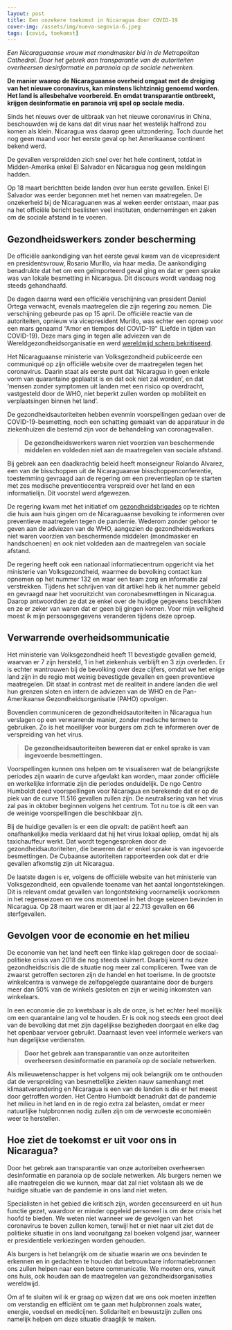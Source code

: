 ```yaml
---
layout: post
title: Een onzekere toekomst in Nicaragua door COVID-19
cover-img: /assets/img/nueva-segovia-6.jpeg
tags: [covid, toekomst]
---
```


*Een Nicaraguaanse vrouw met mondmasker bid in de Metropolitan Cathedral. Door het gebrek aan transparantie van de autoriteiten overheersen desinformatie en paranoia op de sociale netwerken.*

**De manier waarop de Nicaraguaanse overheid omgaat met de dreiging van het nieuwe coronavirus, kan minstens lichtzinnig genoemd worden. Het land is allesbehalve voorbereid. En omdat transparantie ontbreekt, krijgen desinformatie en paranoia vrij spel op sociale media.**

Sinds het nieuws over de uitbraak van het nieuwe coronavirus in China, beschouwden wij de kans dat dit virus naar het westelijk halfrond zou komen als klein. Nicaragua was daarop geen uitzondering. Toch duurde het nog geen maand voor het eerste geval op het Amerikaanse continent bekend werd.

De gevallen verspreidden zich snel over het hele continent, totdat in Midden-Amerika enkel El Salvador en Nicaragua nog geen meldingen hadden.

Op 18 maart berichtten beide landen over hun eerste gevallen. Enkel El Salvador was eerder begonnen met het nemen van maatregelen. De onzekerheid bij de Nicaraguanen was al weken eerder ontstaan, maar pas na het officiële bericht beslisten veel instituten, ondernemingen en zaken om de sociale afstand in te voeren.

## Gezondheidswerkers zonder bescherming

De officiële aankondiging van het eerste geval kwam van de vicepresident en presidentsvrouw, Rosario Murillo, via haar media. De aankondiging benadrukte dat het om een geïmporteerd geval ging en dat er geen sprake was van lokale besmetting in Nicaragua. Dit discours wordt vandaag nog steeds gehandhaafd.

De dagen daarna werd een officiële verschijning van president Daniel Ortega verwacht, evenals maatregelen die zijn regering zou nemen. Die verschijning gebeurde pas op 15 april. De officiële reactie van de autoriteiten, opnieuw via vicepresident Murillo, was echter een oproep voor een mars genaamd “Amor en tiempos del COVID-19” (Liefde in tijden van COVID-19). Deze mars ging in tegen alle adviezen van de Wereldgezondheidsorganisatie en werd [wereldwijd scherp bekritiseerd](https://www.hrw.org/news/2020/04/10/nicaragua-reckless-covid-19-response).

Het Nicaraguaanse ministerie van Volksgezondheid publiceerde een communiqué op zijn officiële website over de maatregelen tegen het coronavirus. Daarin staat als eerste punt dat ‘Nicaragua in geen enkele vorm van quarantaine geplaatst is en dat ook niet zal worden’, en dat ‘mensen zonder symptomen uit landen met een risico op overdracht, vastgesteld door de WHO, niet beperkt zullen worden op mobiliteit en verplaatsingen binnen het land’.

De gezondheidsautoriteiten hebben evenmin voorspellingen gedaan over de COVID-19-besmetting, noch een schatting gemaakt van de apparatuur in de ziekenhuizen die bestemd zijn voor de behandeling van coronagevallen.

> **De gezondheidswerkers waren niet voorzien van beschermende middelen en voldeden niet aan de maatregelen van sociale afstand.**

Bij gebrek aan een daadkrachtig beleid heeft monseigneur Rolando Alvarez, een van de bisschoppen uit de Nicaraguaanse bisschoppenconferentie, toestemming gevraagd aan de regering om een preventieplan op te starten met zes medische preventiecentra verspreid over het land en een informatielijn. Dit voorstel werd afgewezen.

De regering kwam met het initiatief om [gezondheidsbrigades](https://www.el19digital.com/articulos/ver/titulo:102570-continua-visita-a-hogares-sobre-medidas-preventivas-ante-el-covid-19-en-managua) op te richten die huis aan huis gingen om de Nicaraguaanse bevolking te informeren over preventieve maatregelen tegen de pandemie. Wederom zonder gehoor te geven aan de adviezen van de WHO, aangezien de gezondheidswerkers niet waren voorzien van beschermende middelen (mondmasker en handschoenen) en ook niet voldeden aan de maatregelen van sociale afstand.

De regering heeft ook een nationaal informatiecentrum opgericht via het ministerie van Volksgezondheid, waarmee de bevolking contact kan opnemen op het nummer 132 en waar een team zorg en informatie zal verstrekken. Tijdens het schrijven van dit artikel heb ik het nummer gebeld en gevraagd naar het vooruitzicht van coronabesmettingen in Nicaragua. Daarop antwoordden ze dat ze enkel over de huidige gegevens beschikten en ze er zeker van waren dat er geen bij gingen komen. Voor mijn veiligheid moest ik mijn persoonsgegevens veranderen tijdens deze oproep.

## Verwarrende overheidsommunicatie

Het ministerie van Volksgezondheid heeft 11 bevestigde gevallen gemeld, waarvan er 7 zijn hersteld, 1 in het ziekenhuis verblijft en 3 zijn overleden. Er is echter wantrouwen bij de bevolking over deze cijfers, omdat we het enige land zijn in de regio met weinig bevestigde gevallen en geen preventieve maatregelen. Dit staat in contrast met de realiteit in andere landen die wel hun grenzen sloten en intern de adviezen van de WHO en de Pan-Amerikaanse Gezondheidsorganisatie (PAHO) opvolgen.

Bovendien communiceren de gezondheidsautoriteiten in Nicaragua hun verslagen op een verwarrende manier, zonder medische termen te gebruiken. Zo is het moeilijker voor burgers om zich te informeren over de verspreiding van het virus.

> **De gezondheidsautoriteiten beweren dat er enkel sprake is van ingevoerde besmettingen.**

Voorspellingen kunnen ons helpen om te visualiseren wat de belangrijkste periodes zijn waarin de curve afgevlakt kan worden, maar zonder officiële en werkelijke informatie zijn die periodes onduidelijk. De ngo Centro Humboldt deed voorspellingen voor Nicaragua en berekende dat er op de piek van de curve 11.516 gevallen zullen zijn. De neutralisering van het virus zal pas in oktober beginnen volgens het centrum. Tot nu toe is dit een van de weinige voorspellingen die beschikbaar zijn.

Bij de huidige gevallen is er een die opvalt: de patiënt heeft aan onafhankelijke media verklaard dat hij het virus lokaal opliep, omdat hij als taxichauffeur werkt. Dat wordt tegengesproken door de gezondheidsautoriteiten, die beweren dat er enkel sprake is van ingevoerde besmettingen. De Cubaanse autoriteiten rapporteerden ook dat er drie gevallen afkomstig zijn uit Nicaragua.

De laatste dagen is er, volgens de officiële website van het ministerie van Volksgezondheid, een opvallende toename van het aantal longontstekingen. Dit is relevant omdat gevallen van longontsteking voornamelijk voorkomen in het regenseizoen en we ons momenteel in het droge seizoen bevinden in Nicaragua. Op 28 maart waren er dit jaar al 22.713 gevallen en 66 sterfgevallen.

## Gevolgen voor de economie en het milieu

De economie van het land heeft een flinke klap gekregen door de sociaal-politieke crisis van 2018 die nog steeds sluimert. Daarbij komt nu deze gezondheidscrisis die de situatie nog meer zal compliceren. Twee van de zwaarst getroffen sectoren zijn de handel en het toerisme. In de grootste winkelcentra is vanwege de zelfopgelegde quarantaine door de burgers meer dan 50% van de winkels gesloten en zijn er weinig inkomsten van winkelaars.

In een economie die zo kwetsbaar is als de onze, is het echter heel moeilijk om een quarantaine lang vol te houden. Er is ook nog steeds een groot deel van de bevolking dat met zijn dagelijkse bezigheden doorgaat en elke dag het openbaar vervoer gebruikt. Daarnaast leven veel informele werkers van hun dagelijkse verdiensten.

> **Door het gebrek aan transparantie van onze autoriteiten overheersen desinformatie en paranoïa op de sociale netwerken.**

Als milieuwetenschapper is het volgens mij ook belangrijk om te onthouden dat de verspreiding van besmettelijke ziekten nauw samenhangt met klimaatverandering en Nicaragua is een van de landen is die er het meest door getroffen worden. Het Centro Humboldt benadrukt dat de pandemie het milieu in het land en in de regio extra zal belasten, omdat er meer natuurlijke hulpbronnen nodig zullen zijn om de verwoeste economieën weer te herstellen.

## Hoe ziet de toekomst er uit voor ons in Nicaragua?

Door het gebrek aan transparantie van onze autoriteiten overheersen desinformatie en paranoia op de sociale netwerken. Als burgers nemen we alle maatregelen die we kunnen, maar dat zal niet volstaan als we de huidige situatie van de pandemie in ons land niet weten.

Specialisten in het gebied die kritisch zijn, worden gecensureerd en uit hun functie gezet, waardoor er minder opgeleid personeel is om deze crisis het hoofd te bieden. We weten niet wanneer we de gevolgen van het coronavirus te boven zullen komen, terwijl het er niet naar uit ziet dat de politieke situatie in ons land vooruitgang zal boeken volgend jaar, wanneer er presidentiele verkiezingen worden gehouden.

Als burgers is het belangrijk om de situatie waarin we ons bevinden te erkennen en in gedachten te houden dat betrouwbare informatiebronnen ons zullen helpen naar een betere communicatie. We moeten ons, vanuit ons huis, ook houden aan de maatregelen van gezondheidsorganisaties wereldwijd.

Om af te sluiten wil ik er graag op wijzen dat we ons ook moeten inzetten om verstandig en efficiënt om te gaan met hulpbronnen zoals water, energie, voedsel en medicijnen. Solidariteit en bewustzijn zullen ons namelijk helpen om deze situatie draaglijk te maken.
